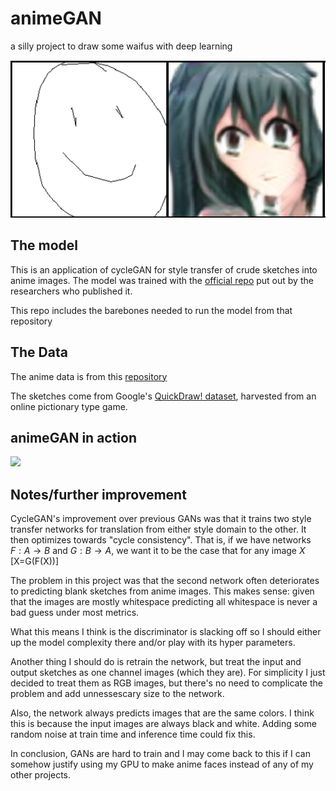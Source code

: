 # animeGAN
a silly project to draw some waifus with deep learning

![](images/example.png)

## The model

This is an application of cycleGAN for style transfer of crude sketches into anime images. The model was trained with the [official
repo](https://github.com/junyanz/pytorch-CycleGAN-and-pix2pix) put out by the researchers who published it.

This repo includes the barebones needed to run the model from that repository

## The Data

The anime data is from this [repository](https://github.com/Mckinsey666/Anime-Face-Dataset)

The sketches come from Google's [QuickDraw! dataset](https://storage.cloud.google.com/quickdraw_dataset/full/simplified/), harvested from an online pictionary type game.

## animeGAN in action

![](images/demo.gif)

## Notes/further improvement
CycleGAN's improvement over previous GANs was that it trains two style transfer networks for translation from either style domain
to the other. It then optimizes towards "cycle consistency". That is, if we have networks $F: A \to B$ and $G: B \to A$, we want
it to be the case that for any image $X$
\[X=G(F(X))\]

The problem in this project was that the second network often deteriorates to predicting blank sketches from anime images. This
makes sense: given that the images are mostly whitespace predicting all whitespace is never a bad guess under most metrics.

What this means I think is the discriminator is slacking off so I should either up the model complexity there and/or play with its
hyper parameters.

Another thing I should do is retrain the network, but treat the input and output sketches as one channel images (which they are). For
simplicity I just decided to treat them as RGB images, but there's no need to complicate the problem and add unnessescary size
to the network.

Also, the network always predicts images that are the same colors. I think this is because the input images are always black and white. Adding
some random noise at train time and inference time could fix this.

In conclusion, GANs are hard to train and I may come back to this if I can somehow justify using my GPU to make anime faces instead of any of my other projects.
